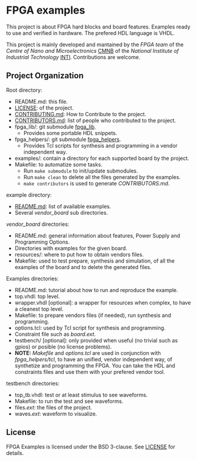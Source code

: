 # FPGA examples

This project is about FPGA hard blocks and board features. Examples ready to use and verified in hardware. The prefered HDL language is VHDL.

This project is mainly developed and mantained by the *FPGA team* of the *Centre of Nano and Microelectronics* [CMNB](http://www.inti.gob.ar/microynanoelectronica/) of the *National Institute of Industrial Technology* [INTI](http://www.inti.gob.ar/). Contributions are welcome.

## Project Organization

Root directory:
* README.md: this file.
* [LICENSE](LICENSE): of the project.
* [CONTRIBUTING.md](CONTRIBUTING.md): How to Contribute to the project.
* [CONTRIBUTORS.md](CONTRIBUTORS.md): list of people who contributed to the project.
* fpga_lib/: git submodule [fpga_lib](https://github.com/INTI-CMNB-FPGA/fpga_lib).
  * Provides some portable HDL snippets.
* fpga_helpers/: git submodule [fpga_helpers](https://github.com/INTI-CMNB-FPGA/fpga_helpers).
  * Provides Tcl scripts for synthesis and programming in a vendor independent way.
* examples/: contain a directory for each supported board by the project.
* Makefile: to automatize some tasks.
  * Run `make submodule` to init/update submodules.
  * Run `make clean` to delete all the files generated by the examples.
  * `make contributors` is used to generate *CONTRIBUTORS.md*.

example directory:
* [README.md](examples/README.md): list of available examples.
* Several *vendor_board* sub directories.

*vendor_board* directories:
* README.md: general information about features, Power Supply and Programming Options.
* Directories with examples for the given board.
* resources/: where to put how to obtain vendors files.
* Makefile: used to test prepare, synthesis and simulation, of all the examples of the board and to delete the generated files.

Examples directories:
* README.md: tutorial about how to run and reproduce the example.
* top.vhdl: top level.
* wrapper.vhdl [optional]: a wrapper for resources when complex, to have a cleanest top level.
* Makefile: to prepare vendors files (if needed), run synthesis and programming.
* options.tcl: used by Tcl script for synthesis and programming.
* Constraint file such as *board.ext*.
* testbench/ [optional]: only provided when useful (no trivial such as gpios) or posible (no license problems).
* **NOTE:** *Makefile* and *options.tcl* are used in conjunction with *fpga_helpers/tcl*, to have an unified, vendor independent way, of synthetize and programming the FPGA. You can take the HDL and constraints files and use them with your prefered vendor tool.

testbench directories:
* top_tb.vhdl: test or at least stimulus to see waveforms.
* Makefile: to run the test and see waveforms.
* files.*ext*: the files of the project.
* waves.*ext*: waveform to visualize.

## License

FPGA Examples is licensed under the BSD 3-clause. See [LICENSE](LICENSE) for details.

